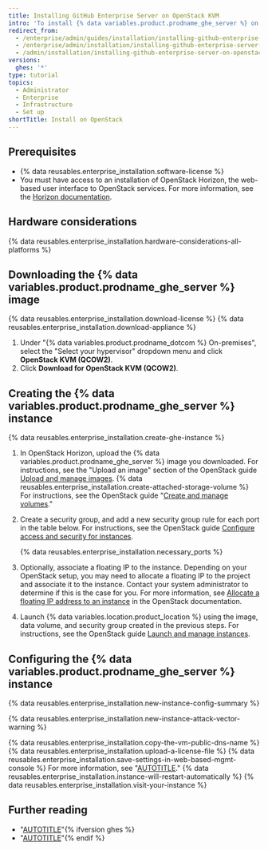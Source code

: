 ```yaml
---
title: Installing GitHub Enterprise Server on OpenStack KVM
intro: 'To install {% data variables.product.prodname_ghe_server %} on OpenStack KVM, you must have OpenStack access and download the {% data variables.product.prodname_ghe_server %} QCOW2 image.'
redirect_from:
  - /enterprise/admin/guides/installation/installing-github-enterprise-on-openstack-kvm
  - /enterprise/admin/installation/installing-github-enterprise-server-on-openstack-kvm
  - /admin/installation/installing-github-enterprise-server-on-openstack-kvm
versions:
  ghes: '*'
type: tutorial
topics:
  - Administrator
  - Enterprise
  - Infrastructure
  - Set up
shortTitle: Install on OpenStack
---
```

## Prerequisites

* {% data reusables.enterprise_installation.software-license %}
* You must have access to an installation of OpenStack Horizon, the web-based user interface to OpenStack services. For more information, see the [Horizon documentation](https://docs.openstack.org/horizon/latest/).

## Hardware considerations

{% data reusables.enterprise_installation.hardware-considerations-all-platforms %}

## Downloading the {% data variables.product.prodname_ghe_server %} image

{% data reusables.enterprise_installation.download-license %}
{% data reusables.enterprise_installation.download-appliance %}
1. Under "{% data variables.product.prodname_dotcom %} On-premises", select the "Select your hypervisor" dropdown menu and click **OpenStack KVM (QCOW2)**.
1. Click **Download for OpenStack KVM (QCOW2)**.

## Creating the {% data variables.product.prodname_ghe_server %} instance

{% data reusables.enterprise_installation.create-ghe-instance %}

1. In OpenStack Horizon, upload the {% data variables.product.prodname_ghe_server %} image you downloaded. For instructions, see the "Upload an image" section of the OpenStack guide [Upload and manage images](https://docs.openstack.org/horizon/latest/user/manage-images.html).
{% data reusables.enterprise_installation.create-attached-storage-volume %} For instructions, see the OpenStack guide "[Create and manage volumes](https://docs.openstack.org/horizon/latest/user/manage-volumes.html)."
1. Create a security group, and add a new security group rule for each port in the table below. For instructions, see the OpenStack guide [Configure access and security for instances](https://docs.openstack.org/horizon/latest/user/configure-access-and-security-for-instances.html).

   {% data reusables.enterprise_installation.necessary_ports %}
1. Optionally, associate a floating IP to the instance. Depending on your OpenStack setup, you may need to allocate a floating IP to the project and associate it to the instance. Contact your system administrator to determine if this is the case for you. For more information, see [Allocate a floating IP address to an instance](https://docs.openstack.org/horizon/latest/user/configure-access-and-security-for-instances.html#allocate-a-floating-ip-address-to-an-instance) in the OpenStack documentation.
1. Launch {% data variables.location.product_location %} using the image, data volume, and security group created in the previous steps. For instructions, see the OpenStack guide [Launch and manage instances](https://docs.openstack.org/horizon/latest/user/launch-instances.html).

## Configuring the {% data variables.product.prodname_ghe_server %} instance

{% data reusables.enterprise_installation.new-instance-config-summary %}

{% data reusables.enterprise_installation.new-instance-attack-vector-warning %}

{% data reusables.enterprise_installation.copy-the-vm-public-dns-name %}
{% data reusables.enterprise_installation.upload-a-license-file %}
{% data reusables.enterprise_installation.save-settings-in-web-based-mgmt-console %} For more information, see "[AUTOTITLE](/admin/configuration/configuring-your-enterprise)."
{% data reusables.enterprise_installation.instance-will-restart-automatically %}
{% data reusables.enterprise_installation.visit-your-instance %}

## Further reading

* "[AUTOTITLE](/admin/overview/system-overview)"{% ifversion ghes %}
* "[AUTOTITLE](/admin/overview/about-upgrades-to-new-releases)"{% endif %}
